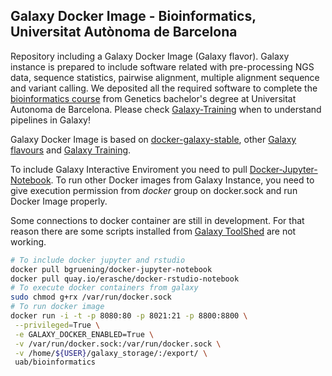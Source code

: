 ## Galaxy Docker Image - Bioinformatics, Universitat Autònoma de Barcelona
Repository including a Galaxy Docker Image (Galaxy flavor). Galaxy instance is prepared to include software related with pre-processing NGS data, sequence statistics, pairwise alignment, multiple alignment sequence and variant calling. We deposited all the required software to complete the [bioinformatics course](https://stepik.org/course/1171/) from Genetics bachelor's degree at Universitat Autonoma de Barcelona. Please check [Galaxy-Training](https://training.galaxyproject.org/training-material/) when to understand pipelines in Galaxy!

Galaxy Docker Image is based on [docker-galaxy-stable](https://github.com/bgruening/docker-galaxy-stable), other [Galaxy flavours](https://github.com/bgruening/docker-galaxy-stable#List-of-Galaxy-flavours) and [Galaxy Training](https://galaxyproject.github.io/training-material/).

To include Galaxy Interactive Enviroment you need to pull [Docker-Jupyter-Notebook](https://hub.docker.com/r/bgruening/docker-jupyter-notebook). To run other Docker images from Galaxy Instance, you need to give  execution permission from *docker* group on docker.sock and run Docker Image properly.

Some connections to docker container are still in development. For that reason there are some scripts installed from [Galaxy ToolShed](https://toolshed.g2.bx.psu.edu) are not working.


```bash 
# To include docker jupyter and rstudio
docker pull bgruening/docker-jupyter-notebook
docker pull quay.io/erasche/docker-rstudio-notebook
# To execute docker containers from galaxy
sudo chmod g+rx /var/run/docker.sock
# To run docker image
docker run -i -t -p 8080:80 -p 8021:21 -p 8800:8800 \
 --privileged=True \
 -e GALAXY_DOCKER_ENABLED=True \
 -v /var/run/docker.sock:/var/run/docker.sock \
 -v /home/${USER}/galaxy_storage/:/export/ \
 uab/bioinformatics
```